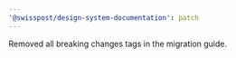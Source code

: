 ```yaml
---
'@swisspost/design-system-documentation': patch
---
```


Removed all breaking changes tags in the migration guide.
